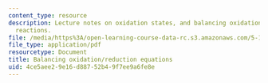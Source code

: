 ```yaml
---
content_type: resource
description: Lecture notes on oxidation states, and balancing oxidation/reduction
  reactions.
file: /media/https%3A/open-learning-course-data-rc.s3.amazonaws.com/5-111-principles-of-chemical-science-fall-2008/4ce5aee29e16d88752b49f7ee9a6fe8e_lecnotes24.pdf
file_type: application/pdf
resourcetype: Document
title: Balancing oxidation/reduction equations
uid: 4ce5aee2-9e16-d887-52b4-9f7ee9a6fe8e
---
```

